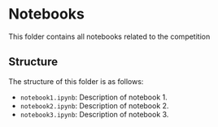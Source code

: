 # Notebooks

This folder contains all notebooks related to the competition 


## Structure

The structure of this folder is as follows:
- `notebook1.ipynb`: Description of notebook 1.
- `notebook2.ipynb`: Description of notebook 2.
- `notebook3.ipynb`: Description of notebook 3.
